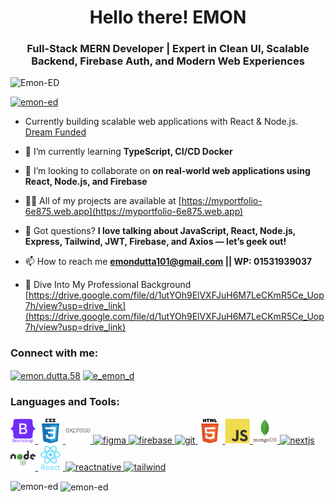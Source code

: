 <h1 align="center">Hello there! EMON</h1>
<h3 align="center">Full-Stack MERN Developer | Expert in Clean UI, Scalable Backend, Firebase Auth, and Modern Web Experiences</h3>

<p align="left"> <img src="https://github-profile-trophy.vercel.app/?username=Emon-ED" alt="Emon-ED" /> </p>

<p align="left"> <a href="https://github.com/ryo-ma/github-profile-trophy"><img src="https://github-profile-trophy.vercel.app/?username=emon-ed" alt="emon-ed" /></a> </p>

- Currently building scalable web applications with React & Node.js. [Dream Funded](https://github.com/Emon-ED/Dream-Funded)

- 🌱 I’m currently learning **TypeScript, CI/CD Docker**

- 👯 I’m looking to collaborate on **on real-world web applications using React, Node.js, and Firebase**

- 👨‍💻 All of my projects are available at [https://myportfolio-6e875.web.app](https://myportfolio-6e875.web.app)

- 💬 Got questions? **I love talking about JavaScript, React, Node.js, Express, Tailwind, JWT, Firebase, and Axios — let’s geek out!**

- 📫 How to reach me **emondutta101@gmail.com || WP: 01531939037**

- 📄 Dive Into My Professional Background [https://drive.google.com/file/d/1utYOh9ElVXFJuH6M7LeCKmR5Ce_Uop7h/view?usp=drive_link](https://drive.google.com/file/d/1utYOh9ElVXFJuH6M7LeCKmR5Ce_Uop7h/view?usp=drive_link)

<h3 align="left">Connect with me:</h3>
<p align="left">
<a href="https://fb.com/emon.dutta.58" target="blank"><img align="center" src="https://raw.githubusercontent.com/rahuldkjain/github-profile-readme-generator/master/src/images/icons/Social/facebook.svg" alt="emon.dutta.58" height="30" width="40" /></a>
<a href="https://instagram.com/e_emon_d" target="blank"><img align="center" src="https://raw.githubusercontent.com/rahuldkjain/github-profile-readme-generator/master/src/images/icons/Social/instagram.svg" alt="e_emon_d" height="30" width="40" /></a>
</p>

<h3 align="left">Languages and Tools:</h3>
<p align="left"> <a href="https://getbootstrap.com" target="_blank" rel="noreferrer"> <img src="https://raw.githubusercontent.com/devicons/devicon/master/icons/bootstrap/bootstrap-plain-wordmark.svg" alt="bootstrap" width="40" height="40"/> </a> <a href="https://www.w3schools.com/css/" target="_blank" rel="noreferrer"> <img src="https://raw.githubusercontent.com/devicons/devicon/master/icons/css3/css3-original-wordmark.svg" alt="css3" width="40" height="40"/> </a> <a href="https://expressjs.com" target="_blank" rel="noreferrer"> <img src="https://raw.githubusercontent.com/devicons/devicon/master/icons/express/express-original-wordmark.svg" alt="express" width="40" height="40"/> </a> <a href="https://www.figma.com/" target="_blank" rel="noreferrer"> <img src="https://www.vectorlogo.zone/logos/figma/figma-icon.svg" alt="figma" width="40" height="40"/> </a> <a href="https://firebase.google.com/" target="_blank" rel="noreferrer"> <img src="https://www.vectorlogo.zone/logos/firebase/firebase-icon.svg" alt="firebase" width="40" height="40"/> </a> <a href="https://git-scm.com/" target="_blank" rel="noreferrer"> <img src="https://www.vectorlogo.zone/logos/git-scm/git-scm-icon.svg" alt="git" width="40" height="40"/> </a> <a href="https://www.w3.org/html/" target="_blank" rel="noreferrer"> <img src="https://raw.githubusercontent.com/devicons/devicon/master/icons/html5/html5-original-wordmark.svg" alt="html5" width="40" height="40"/> </a> <a href="https://developer.mozilla.org/en-US/docs/Web/JavaScript" target="_blank" rel="noreferrer"> <img src="https://raw.githubusercontent.com/devicons/devicon/master/icons/javascript/javascript-original.svg" alt="javascript" width="40" height="40"/> </a> <a href="https://www.mongodb.com/" target="_blank" rel="noreferrer"> <img src="https://raw.githubusercontent.com/devicons/devicon/master/icons/mongodb/mongodb-original-wordmark.svg" alt="mongodb" width="40" height="40"/> </a> <a href="https://nextjs.org/" target="_blank" rel="noreferrer"> <img src="https://cdn.worldvectorlogo.com/logos/nextjs-2.svg" alt="nextjs" width="40" height="40"/> </a> <a href="https://nodejs.org" target="_blank" rel="noreferrer"> <img src="https://raw.githubusercontent.com/devicons/devicon/master/icons/nodejs/nodejs-original-wordmark.svg" alt="nodejs" width="40" height="40"/> </a> <a href="https://reactjs.org/" target="_blank" rel="noreferrer"> <img src="https://raw.githubusercontent.com/devicons/devicon/master/icons/react/react-original-wordmark.svg" alt="react" width="40" height="40"/> </a> <a href="https://reactnative.dev/" target="_blank" rel="noreferrer"> <img src="https://reactnative.dev/img/header_logo.svg" alt="reactnative" width="40" height="40"/> </a> <a href="https://tailwindcss.com/" target="_blank" rel="noreferrer"> <img src="https://www.vectorlogo.zone/logos/tailwindcss/tailwindcss-icon.svg" alt="tailwind" width="40" height="40"/> </a> </p>

<p><img align="left" src="https://github-readme-stats.vercel.app/api/top-langs?username=emon-ed&show_icons=true&locale=en&layout=compact" alt="emon-ed" /></p>

<p>&nbsp;<img align="center" src="https://github-readme-stats.vercel.app/api?username=emon-ed&show_icons=true&locale=en" alt="emon-ed" /></p>
